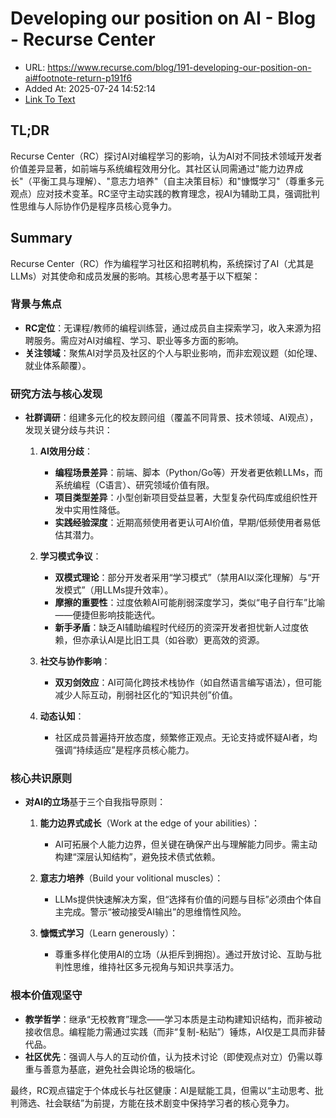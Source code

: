 # Developing our position on AI - Blog - Recurse Center
- URL: https://www.recurse.com/blog/191-developing-our-position-on-ai#footnote-return-p191f6
- Added At: 2025-07-24 14:52:14
- [Link To Text](2025-07-24-developing-our-position-on-ai---blog---recurse-center_raw.md)

## TL;DR


Recurse Center（RC）探讨AI对编程学习的影响，认为AI对不同技术领域开发者价值差异显著，如前端与系统编程效用分化。其社区认同需通过"能力边界成长"（平衡工具与理解）、"意志力培养"（自主决策目标）和"慷慨学习"（尊重多元观点）应对技术变革。RC坚守主动实践的教育理念，视AI为辅助工具，强调批判性思维与人际协作仍是程序员核心竞争力。

## Summary


Recurse Center（RC）作为编程学习社区和招聘机构，系统探讨了AI（尤其是LLMs）对其使命和成员发展的影响。其核心思考基于以下框架：

### 背景与焦点
- **RC定位**：无课程/教师的编程训练营，通过成员自主探索学习，收入来源为招聘服务。需应对AI对编程、学习、职业等多方面的影响。
- **关注领域**：聚焦AI对学员及社区的个人与职业影响，而非宏观议题（如伦理、就业体系颠覆）。

### 研究方法与核心发现
- **社群调研**：组建多元化的校友顾问组（覆盖不同背景、技术领域、AI观点），发现关键分歧与共识：
  1. **AI效用分歧**：
     - **编程场景差异**：前端、脚本（Python/Go等）开发者更依赖LLMs，而系统编程（C语言）、研究领域价值有限。
     - **项目类型差异**：小型创新项目受益显著，大型复杂代码库或组织性开发中实用性降低。
     - **实践经验深度**：近期高频使用者更认可AI价值，早期/低频使用者易低估其潜力。
  
  2. **学习模式争议**：
     - **双模式理论**：部分开发者采用“学习模式”（禁用AI以深化理解）与“开发模式”（用LLMs提升效率）。
     - **摩擦的重要性**：过度依赖AI可能削弱深度学习，类似“电子自行车”比喻——便捷但影响技能迭代。
     - **新手矛盾**：缺乏AI辅助编程时代经历的资深开发者担忧新人过度依赖，但亦承认AI是比旧工具（如谷歌）更高效的资源。

  3. **社交与协作影响**：
     - **双刃剑效应**：AI可简化跨技术栈协作（如自然语言编写语法），但可能减少人际互动，削弱社区化的“知识共创”价值。

  4. **动态认知**：
     - 社区成员普遍持开放态度，频繁修正观点。无论支持或怀疑AI者，均强调“持续适应”是程序员核心能力。

### 核心共识原则
- **对AI的立场**基于三个自我指导原则：
  1. **能力边界式成长**（Work at the edge of your abilities）：
     - AI可拓展个人能力边界，但关键在确保产出与理解能力同步。需主动构建“深层认知结构”，避免技术债式依赖。

  2. **意志力培养**（Build your volitional muscles）：
     - LLMs提供快速解决方案，但“选择有价值的问题与目标”必须由个体自主完成。警示“被动接受AI输出”的思维惰性风险。

  3. **慷慨式学习**（Learn generously）：
     - 尊重多样化使用AI的立场（从拒斥到拥抱）。通过开放讨论、互助与批判性思维，维持社区多元视角与知识共享活力。

### 根本价值观坚守
- **教学哲学**：继承“无校教育”理念——学习本质是主动构建知识结构，而非被动接收信息。编程能力需通过实践（而非“复制-粘贴”）锤炼，AI仅是工具而非替代品。
- **社区优先**：强调人与人的互动价值，认为技术讨论（即使观点对立）仍需以尊重与善意为基底，避免社会舆论场的极端化。

最终，RC观点锚定于个体成长与社区健康：AI是赋能工具，但需以“主动思考、批判筛选、社会联结”为前提，方能在技术剧变中保持学习者的核心竞争力。
